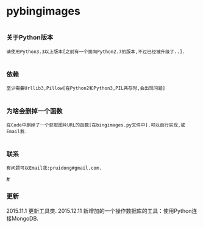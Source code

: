 # pybingimages
# <h3>关于Python版本</h3>
    请使用Python3.3以上版本[之前有一个面向Python2.7的版本,不过已经被升级了..].
# <h3>依赖</h3>
    至少需要Urllib3,Pillow[在Python2和Python3,PIL共存时,会出现问题]
#	<h3>为啥会删掉一个函数</h3>
	在Code中删掉了一个获取图片URL的函数[在bingimages.py文件中].可以自行实现,或Email我.
#	<h3>联系</h3>
	有问题可以Email我:pruidong#gmail.com.
#<h3>更新</h3>
2015.11.1   更新工具类.
2015.12.11 新增加的一个操作数据库的工具：使用Python连接MongoDB.